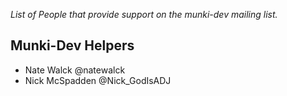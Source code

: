 _List of People that provide support on the munki-dev mailing list._

## Munki-Dev Helpers

- Nate Walck @natewalck
- Nick McSpadden @Nick_GodIsADJ